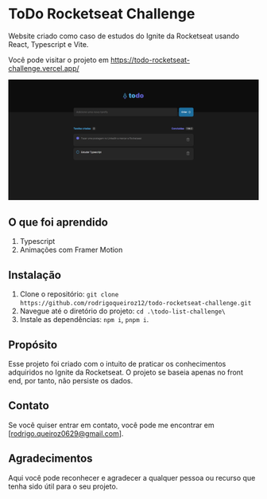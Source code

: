 # ToDo Rocketseat Challenge

Website criado como caso de estudos do Ignite da Rocketseat usando React, Typescript e Vite.

Você pode visitar o projeto em https://todo-rocketseat-challenge.vercel.app/

![Texto Alternativo](./project.png)

## O que foi aprendido

1. Typescript
2. Animações com Framer Motion

## Instalação

1. Clone o repositório: `git clone https://github.com/rodrigoqueiroz12/todo-rocketseat-challenge.git`
2. Navegue até o diretório do projeto: `cd .\todo-list-challenge\`
3. Instale as dependências: `npm i`, `pnpm i`.

## Propósito

Esse projeto foi criado com o intuito de praticar os conhecimentos adquiridos no Ignite da Rocketseat. O projeto se baseia apenas no front end, por tanto, não persiste os dados.

## Contato

Se você quiser entrar em contato, você pode me encontrar em [rodrigo.queiroz0629@gmail.com].

## Agradecimentos

Aqui você pode reconhecer e agradecer a qualquer pessoa ou recurso que tenha sido útil para o seu projeto.

